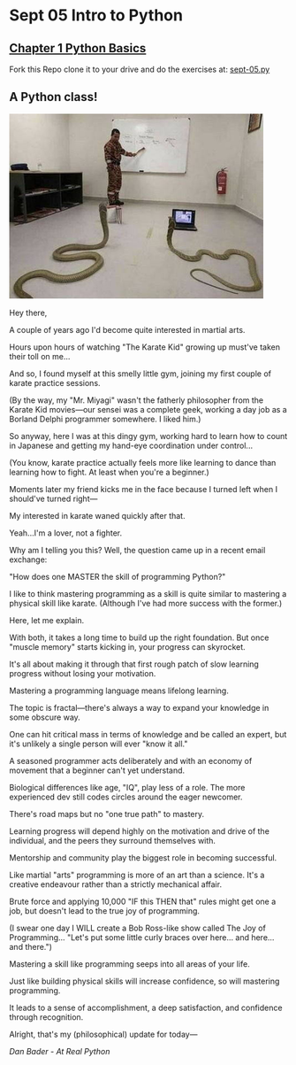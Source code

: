 # Sept 05 Intro to Python

## [Chapter 1 Python Basics](https://automatetheboringstuff.com/chapter1/)

Fork this Repo clone it to your drive and do the exercises at:
[sept-05.py](https://github.com/Campbell-law/sept-05-Intro-to-Python/blob/master/sept-05.py)

## A Python class!

![Python Class](https://github.com/Campbell-law/sept-05-Intro-to-Python/blob/master/pclass.jpeg)


Hey there,

A couple of years ago I'd become quite interested in martial arts.

Hours upon hours of watching "The Karate Kid" growing up must've
taken their toll on me...

And so, I found myself at this smelly little gym, joining my first couple of karate practice sessions.

(By the way, my "Mr. Miyagi" wasn't the fatherly philosopher from the Karate Kid movies—our sensei was a complete geek, working a day job as a Borland Delphi programmer somewhere. I liked him.)

So anyway, here I was at this dingy gym, working hard to learn how to count in Japanese and getting my hand-eye coordination under control...

(You know, karate practice actually feels more like learning to dance than learning how to fight. At least when you're a beginner.)

Moments later my friend kicks me in the face because I turned left when I should've turned right—

My interested in karate waned quickly after that.

Yeah...I'm a lover, not a fighter.

Why am I telling you this? Well, the question came up in a recent email exchange:

"How does one MASTER the skill of programming Python?"

I like to think mastering programming as a skill is quite similar to mastering a physical skill like karate. (Although I've had more success with the former.)

Here, let me explain.

With both, it takes a long time to build up the right foundation. But once "muscle memory" starts kicking in, your progress can skyrocket.

It's all about making it through that first rough patch of slow learning progress without losing your motivation.

Mastering a programming language means lifelong learning.

The topic is fractal—there's always a way to expand your knowledge in some obscure way.

One can hit critical mass in terms of knowledge and be called an expert, but it's unlikely a single person will ever "know it all."

A seasoned programmer acts deliberately and with an economy of movement that a beginner can't yet understand.

Biological differences like age, "IQ", play less of a role. The more experienced dev still codes circles around the eager newcomer.

There's road maps but no "one true path" to mastery.

Learning progress will depend highly on the motivation and drive of the individual, and the peers they surround themselves with.

Mentorship and community play the biggest role in becoming successful.

Like martial "arts" programming is more of an art than a science. It's a creative endeavour rather than a strictly mechanical affair.

Brute force and applying 10,000 "IF this THEN that" rules might get one a job, but doesn't lead to the true joy of programming.

(I swear one day I WILL create a Bob Ross-like show called The Joy of Programming… "Let's put some little curly braces over here… and here… and there.")

Mastering a skill like programming seeps into all areas of your life.

Just like building physical skills will increase confidence, so will mastering programming.

It leads to a sense of accomplishment, a deep satisfaction, and confidence through recognition.

Alright, that's my (philosophical) update for today—

*Dan Bader - At Real Python*



